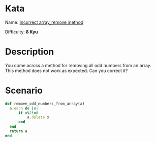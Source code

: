 # Kata
Name: [Incorrect array_remove method](https://www.codewars.com/kata/incorrect-array-remove-method)

Difficulty: **8 Kyu**

# Description
You come across a method for removing all odd numbers from an array. This method does not work as expected. Can you correct it?

# Scenario
```ruby
def remove_odd_numbers_from_array(a)
  a.each do |x|
      if x%2!=0
          a.delete x
      end
  end
  return a
end
```